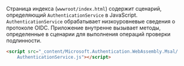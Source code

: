 Страница индекса (`wwwroot/index.html`) содержит сценарий, определяющий `AuthenticationService` в JavaScript. `AuthenticationService` обрабатывает низкоуровневые сведения о протоколе OIDC. Приложение внутренне вызывает методы, определенные в сценарии для выполнения операций проверки подлинности.

```html
<script src="_content/Microsoft.Authentication.WebAssembly.Msal/
    AuthenticationService.js"></script>
```
